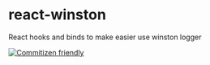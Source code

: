 # react-winston

React hooks and binds to make easier use winston logger

[![Commitizen friendly](https://img.shields.io/badge/commitizen-friendly-brightgreen.svg)](http://commitizen.github.io/cz-cli/)
